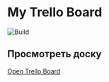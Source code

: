# My Trello Board

![Build](https://img.shields.io/github/actions/workflow/status/vmyan/my-trello/deploy.yml)

## Просмотреть доску
[Open Trello Board](https://vmyan.github.io/my-trello/)
